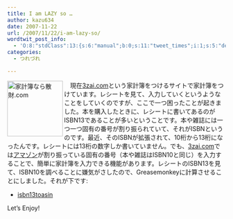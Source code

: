 ```yaml
---
title: I am LAZY so …
author: kazu634
date: 2007-11-22
url: /2007/11/22/i-am-lazy-so/
wordtwit_post_info:
  - 'O:8:"stdClass":13:{s:6:"manual";b:0;s:11:"tweet_times";i:1;s:5:"delay";i:0;s:7:"enabled";i:1;s:10:"separation";s:2:"60";s:7:"version";s:3:"3.7";s:14:"tweet_template";b:0;s:6:"status";i:2;s:6:"result";a:0:{}s:13:"tweet_counter";i:2;s:13:"tweet_log_ids";a:1:{i:0;i:3299;}s:9:"hash_tags";a:0:{}s:8:"accounts";a:1:{i:0;s:7:"kazu634";}}'
categories:
  - つれづれ

---
```

<div class="section">
<p>
<a href="http://www.3zai.com/" onclick="__gaTracker('send', 'event', 'outbound-article', 'http://www.3zai.com/', '');"><img width="128" align="left" alt="家計簿なら散財.com" src="http://img.simpleapi.net/small/http://www.3zai.com/" style="border-style: none;" height="128" /></a>
</p>
  
<p>
    　現在<a href="http://www.3zai.com/" onclick="__gaTracker('send', 'event', 'outbound-article', 'http://www.3zai.com/', '3zai.com');">3zai.com</a>という家計簿をつけるサイトで家計簿をつけています。レシートを見て、入力していくというようなことをしていくのですが、ここで一つ困ったことが起きました。本を購入したときに、レシートに書いてあるのがISBN13であることが多いということです。本や雑誌には一つ一つ固有の番号が割り振られていて、それがISBNというのです。最近、そのISBNが拡張されて、10桁から13桁になったんです。レシートには13桁の数字しか書いていません。でも、<a href="http://www.3zai.com/" onclick="__gaTracker('send', 'event', 'outbound-article', 'http://www.3zai.com/', '3zai.com');">3zai.com</a>では<a href="http://www.amazon.co.jp/" onclick="__gaTracker('send', 'event', 'outbound-article', 'http://www.amazon.co.jp/', 'アマゾン');" target="blank">アマゾン</a>が割り振っている固有の番号（本や雑誌はISBN10と同じ）を入力することで、簡単に家計簿を入力できる機能があります。レシートのISBN13を見て、ISBN10を調べることに嫌気がさしたので、Greasemonkeyに計算させることにしました。それが下です:
</p>
  
<ul>
<li>
<a href="http://www.k3.dion.ne.jp/%7Esimoom/isbn13toasin3zai.user.js" onclick="__gaTracker('send', 'pageview', 'http://www.k3.dion.ne.jp/%7Esimoom/isbn13toasin3zai.user.js');" target="blank">isbn13toasin</a>
</li>
</ul>
  
<p>
    Let&#8217;s Enjoy!
</p>
</div>